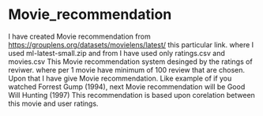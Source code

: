 # Movie_recommendation
I have created Movie recommendation from https://grouplens.org/datasets/movielens/latest/ this particular link. where I used ml-latest-small.zip and from I have used only ratings.csv and movies.csv
This Movie recommendation system desinged by the ratings of reviwer. where per 1 movie have minimum of 100 review that are chosen. Upon that I have give Movie recommendation.
Like example of if you watched Forrest Gump (1994), next Movie recommendation will be Good Will Hunting (1997)
This recommendation is based upon corelation between this movie and user ratings.
